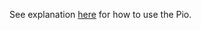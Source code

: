 See explanation [here](https://www.digikey.be/en/maker/projects/raspberry-pi-pico-and-rp2040-micropython-part-3-pio/3079f9f9522743d09bb65997642e0831) for how to use the Pio.

